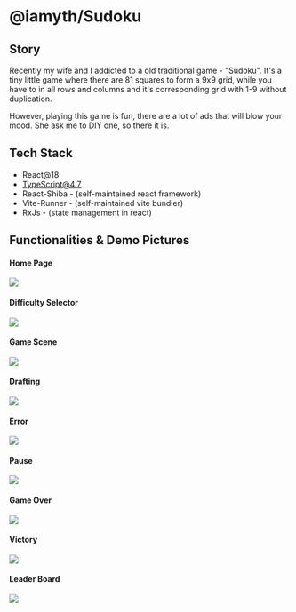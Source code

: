 # **@iamyth/Sudoku**

## Story

Recently my wife and I addicted to a old traditional game - "Sudoku".
It's a tiny little game where there are 81 squares to form a 9x9 grid, while you have to
in all rows and columns and it's corresponding grid with 1-9 without duplication.

However, playing this game is fun, there are a lot of ads that will blow your mood.
She ask me to DIY one, so there it is.

## Tech Stack
- React@18
- TypeScript@4.7
- React-Shiba - (self-maintained react framework)
- Vite-Runner - (self-maintained vite bundler)
- RxJs - (state management in react)

## Functionalities & Demo Pictures

<h4>Home Page</h4>
<img src="/readme/home.jpeg" />

<h4>Difficulty Selector</h4>
<img src="/readme/difficulty-selector.jpeg" />

<h4>Game Scene</h4>
<img src="/readme/select-field.jpeg" />

<h4>Drafting</h4>
<img src="/readme/draft.jpeg" />

<h4>Error</h4>
<img src="/readme/error.jpeg" />

<h4>Pause</h4>
<img src="/readme/pause.jpeg" />

<h4>Game Over</h4>
<img src="/readme/lost.jpeg" />

<h4>Victory</h4>
<img src="/readme/complete.jpeg" />

<h4>Leader Board</h4>
<img src="/readme/leader-board.jpeg" />
